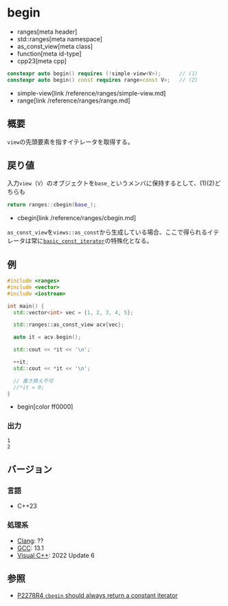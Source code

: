 # begin
* ranges[meta header]
* std::ranges[meta namespace]
* as_const_view[meta class]
* function[meta id-type]
* cpp23[meta cpp]

```cpp
constexpr auto begin() requires (!simple-view<V>);      // (1)
constexpr auto begin() const requires range<const V>;   // (2)
```
* simple-view[link /reference/ranges/simple-view.md]
* range[link /reference/ranges/range.md]

## 概要

`view`の先頭要素を指すイテレータを取得する。

## 戻り値

入力`view`（`V`）のオブジェクトを`base_`というメンバに保持するとして、(1)(2)どちらも

```cpp
return ranges::cbegin(base_);
```
* cbegin[link /reference/ranges/cbegin.md]

`as_const_view`を`views::as_const`から生成している場合、ここで得られるイテレータは常に[`basic_const_iterator`](/reference/iterator/basic_const_iterator.md)の特殊化となる。

## 例

```cpp example
#include <ranges>
#include <vector>
#include <iostream>

int main() {
  std::vector<int> vec = {1, 2, 3, 4, 5};

  std::ranges::as_const_view acv{vec};

  auto it = acv.begin();

  std::cout << *it << '\n';

  ++it;
  std::cout << *it << '\n';

  // 書き換え不可
  //*it = 0;
}
```
* begin[color ff0000]

### 出力

```
1
2
```

## バージョン
### 言語
- C++23

### 処理系
- [Clang](/implementation.md#clang): ??
- [GCC](/implementation.md#gcc): 13.1
- [Visual C++](/implementation.md#visual_cpp): 2022 Update 6

## 参照

- [P2278R4 `cbegin` should always return a constant iterator](https://www.open-std.org/jtc1/sc22/wg21/docs/papers/2022/p2278r4.html)
